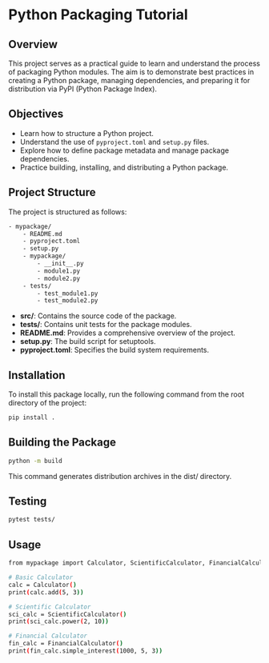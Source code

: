 # Python Packaging Tutorial

## Overview
This project serves as a practical guide to learn and understand the process of packaging Python modules. The aim is to demonstrate best practices in creating a Python package, managing dependencies, and preparing it for distribution via PyPI (Python Package Index).

## Objectives
- Learn how to structure a Python project.
- Understand the use of `pyproject.toml` and `setup.py` files.
- Explore how to define package metadata and manage package dependencies.
- Practice building, installing, and distributing a Python package.

## Project Structure
The project is structured as follows:

```bash
- mypackage/
    - README.md
    - pyproject.toml
    - setup.py
    - mypackage/
        - __init__.py
        - module1.py
        - module2.py
    - tests/
        - test_module1.py
        - test_module2.py
```


- **src/**: Contains the source code of the package.
- **tests/**: Contains unit tests for the package modules.
- **README.md**: Provides a comprehensive overview of the project.
- **setup.py**: The build script for setuptools.
- **pyproject.toml**: Specifies the build system requirements.

## Installation
To install this package locally, run the following command from the root directory of the project:

```bash
pip install .
```

## Building the Package

```bash
python -m build
```

This command generates distribution archives in the dist/ directory.

## Testing

```bash
pytest tests/
```

## Usage

```bash
from mypackage import Calculator, ScientificCalculator, FinancialCalculator

# Basic Calculator
calc = Calculator()
print(calc.add(5, 3))

# Scientific Calculator
sci_calc = ScientificCalculator()
print(sci_calc.power(2, 10))

# Financial Calculator
fin_calc = FinancialCalculator()
print(fin_calc.simple_interest(1000, 5, 3))

```